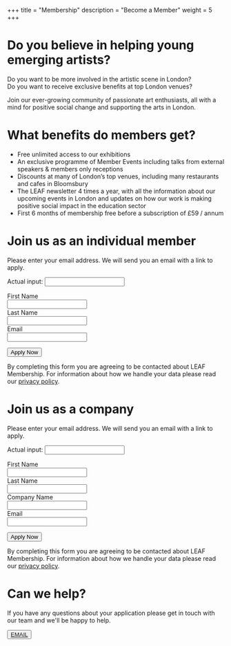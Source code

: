 +++
title = "Membership"
description = "Become a Member"
weight = 5
+++

# **Do you believe in helping young emerging artists?**

Do you want to be more involved in the artistic scene in London?  
Do you want to receive exclusive benefits at top London venues?

Join our ever-growing community of passionate art enthusiasts, all with a mind for positive social change and supporting the arts in London.

# **What benefits do members get?**

- Free unlimited access to our exhibitions
- An exclusive programme of Member Events including talks from external speakers & members only receptions
- Discounts at many of London’s top venues, including many restaurants and cafes in Bloomsbury
- The LEAF newsletter 4 times a year, with all the information about our upcoming events in London
    and updates on how our work is making positive social impact in the education sector
- First 6 months of membership free before a subscription of £59 / annum

# **Join us as an individual member**

<div class="form_container">
    Please enter your email address. We will send you an email with a link to apply.
    <form name="member_individual" method="POST" data-netlify-recaptcha="true" netlify-honeypot="actual-input" data-netlify="true">
        <p class="hide">
            <label>Actual input: <input name="actual-input" /></label>
        </p>
        <div class="row">
            <div class="col-25">
                <label for="fname">First Name</label>
            </div>
            <div class="col-75">
                <input type="text" id="fname" name="firstname">
            </div>
        </div>
        <div class="row">
            <div class="col-25">
                <label for="lname">Last Name</label>
            </div>
            <div class="col-75">
                <input type="text" id="lname" name="lastname">
            </div>
        </div>
        <div class="row">
            <div class="col-25">
                <label for="lname">Email</label>
            </div>
            <div class="col-75">
                <input type="text" id="email" name="email">
            </div>
        </div>
        <div data-netlify-recaptcha="true"></div>
        <p>
            <button type="submit">Apply Now</button>
        </p>
        <p>
            By completing this form you are agreeing to be contacted about LEAF Membership.
            For information about how we handle your data please read our <a href="/privacy">privacy policy</a>.
        </p>
    </form>
</div>

# **Join us as a company**

<div class="form_container">
    Please enter your email address. We will send you an email with a link to apply.
    <form name="member_company" method="POST" data-netlify-recaptcha="true" netlify-honeypot="actual-input" data-netlify="true">
        <p class="hide">
            <label>Actual input: <input name="actual-input" /></label>
        </p>
        <div class="row">
            <div class="col-25">
                <label for="fname">First Name</label>
            </div>
            <div class="col-75">
                <input type="text" id="fname" name="firstname">
            </div>
        </div>
        <div class="row">
            <div class="col-25">
                <label for="lname">Last Name</label>
            </div>
            <div class="col-75">
                <input type="text" id="lname" name="lastname">
            </div>
        </div>
        <div class="row">
            <div class="col-25">
                <label for="lname">Company Name</label>
            </div>
            <div class="col-75">
                <input type="text" id="compname" name="compname">
            </div>
        </div>
        <div class="row">
            <div class="col-25">
                <label for="lname">Email</label>
            </div>
            <div class="col-75">
                <input type="text" id="email" name="email">
            </div>
        </div>
        <div data-netlify-recaptcha="true"></div>
        <p>
            <button type="submit">Apply Now</button>
        </p>
        <p>
            By completing this form you are agreeing to be contacted about LEAF Membership.
            For information about how we handle your data please read our <a href="/privacy">privacy policy</a>.
        </p>
    </form>
</div>

<div class="color_block">

# **Can we help?**

If you have any questions about your application please get in touch with our team and we'll be happy to help.
<p>
    <button><a href="mailto:membership@theleaf.london">EMAIL</a></button>
</p>
</div>